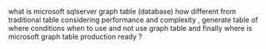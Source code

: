 what is microsoft sqlserver graph table (database) how different from traditional table considering performance and complexity , generate table of where conditions when to use and not use graph table and finally where is microsoft graph table production ready ?